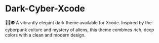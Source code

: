 # Dark-Cyber-Xcode
🌈🌐👽 A vibrantly elegant dark theme available for Xcode. Inspired by the cyberpunk culture and mystery of aliens, this theme combines rich, deep colors with a clean and modern design.
